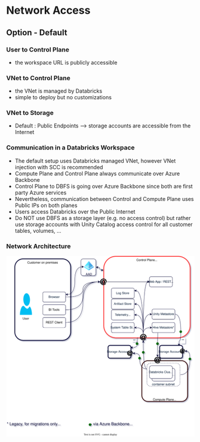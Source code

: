 # Network Access
## Option - Default
### User to Control Plane
- the workspace URL is publicly accessible
### VNet to Control Plane
- the VNet is managed by Databricks 
- simple to deploy but no customizations
### VNet to Storage
- Default  :  Public Endpoints --> storage accounts are accessible from the Internet

### Communication in a Databricks Workspace
- The default setup uses Databricks managed VNet, however VNet injection with SCC is recommended
- Compute Plane and Control Plane always communicate over Azure Backbone
- Control Plane to DBFS is going over Azure Backbone since both are first party Azure services
- Nevertheless, communication between Control and Compute Plane uses Public IPs on both planes
- Users access Databricks over the Public Internet
- Do NOT use DBFS as a storage layer (e.g. no access control) but rather use storage accounts with Unity Catalog access control for all customer tables, volumes, …


### Network Architecture
![alt text](./drawio/architecture.drawio.svg)
